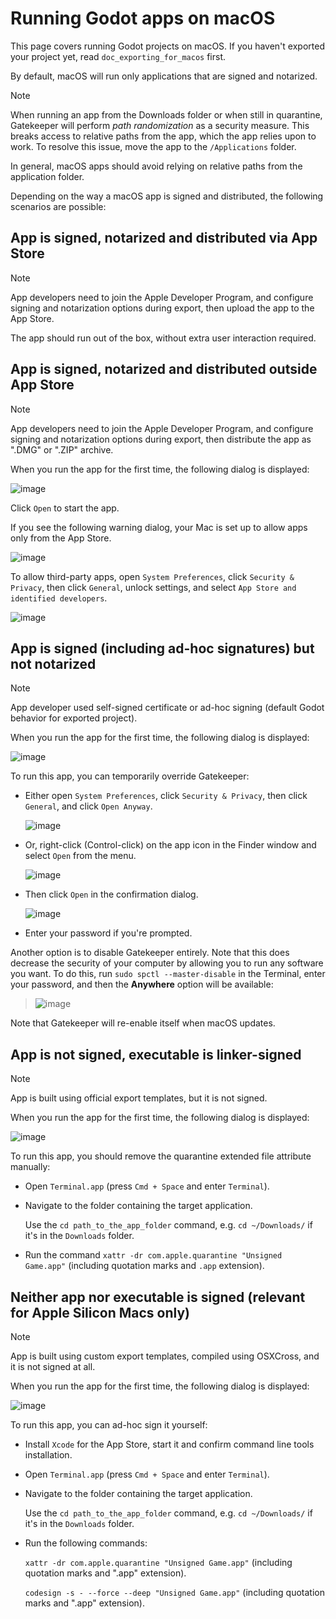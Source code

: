 # Running Godot apps on macOS

This page covers running Godot projects on macOS. If you haven't
exported your project yet, read `doc_exporting_for_macos` first.

By default, macOS will run only applications that are signed and
notarized.

Note

When running an app from the Downloads folder or when still in
quarantine, Gatekeeper will perform *path randomization* as a security
measure. This breaks access to relative paths from the app, which the
app relies upon to work. To resolve this issue, move the app to the
`/Applications` folder.

In general, macOS apps should avoid relying on relative paths from the
application folder.

Depending on the way a macOS app is signed and distributed, the
following scenarios are possible:

## App is signed, notarized and distributed via App Store

Note

App developers need to join the Apple Developer Program, and configure
signing and notarization options during export, then upload the app to
the App Store.

The app should run out of the box, without extra user interaction
required.

## App is signed, notarized and distributed outside App Store

Note

App developers need to join the Apple Developer Program, and configure
signing and notarization options during export, then distribute the app
as ".DMG" or ".ZIP" archive.

When you run the app for the first time, the following dialog is
displayed:

![image](img/signed_and_notarized_0.png)

Click `Open` to start the app.

If you see the following warning dialog, your Mac is set up to allow
apps only from the App Store.

![image](img/signed_and_notarized_1.png)

To allow third-party apps, open `System Preferences`, click
`Security & Privacy`, then click `General`, unlock settings, and select
`App Store and identified developers`.

![image](img/sys_pref_0.png)

## App is signed (including ad-hoc signatures) but not notarized

Note

App developer used self-signed certificate or ad-hoc signing (default
Godot behavior for exported project).

When you run the app for the first time, the following dialog is
displayed:

![image](img/signed_0.png)

To run this app, you can temporarily override Gatekeeper:

-   Either open `System Preferences`, click `Security & Privacy`, then
    click `General`, and click `Open Anyway`.

    ![image](img/sys_pref_1.png)

-   Or, right-click (Control-click) on the app icon in the Finder window
    and select `Open` from the menu.

    ![image](img/signed_1.png)

-   Then click `Open` in the confirmation dialog.

    ![image](img/signed_2.png)

-   Enter your password if you're prompted.

Another option is to disable Gatekeeper entirely. Note that this does
decrease the security of your computer by allowing you to run any
software you want. To do this, run `sudo spctl --master-disable` in the
Terminal, enter your password, and then the **Anywhere** option will be
available:

> ![image](img/macos_allow_from_anywhere.png)

Note that Gatekeeper will re-enable itself when macOS updates.

## App is not signed, executable is linker-signed

Note

App is built using official export templates, but it is not signed.

When you run the app for the first time, the following dialog is
displayed:

![image](img/linker_signed_1.png)

To run this app, you should remove the quarantine extended file
attribute manually:

-   Open `Terminal.app` (press `Cmd + Space` and enter `Terminal`).

-   Navigate to the folder containing the target application.

    Use the `cd path_to_the_app_folder` command, e.g. `cd ~/Downloads/`
    if it's in the `Downloads` folder.

-   Run the command `xattr -dr com.apple.quarantine "Unsigned Game.app"`
    (including quotation marks and `.app` extension).

## Neither app nor executable is signed (relevant for Apple Silicon Macs only)

Note

App is built using custom export templates, compiled using OSXCross, and
it is not signed at all.

When you run the app for the first time, the following dialog is
displayed:

![image](img/unsigned_1.png)

To run this app, you can ad-hoc sign it yourself:

-   Install `Xcode` for the App Store, start it and confirm command line
    tools installation.

-   Open `Terminal.app` (press `Cmd + Space` and enter `Terminal`).

-   Navigate to the folder containing the target application.

    Use the `cd path_to_the_app_folder` command, e.g. `cd ~/Downloads/`
    if it's in the `Downloads` folder.

-   Run the following commands:

    `xattr -dr com.apple.quarantine "Unsigned Game.app"` (including
    quotation marks and ".app" extension).

    `codesign -s - --force --deep "Unsigned Game.app"` (including
    quotation marks and ".app" extension).
